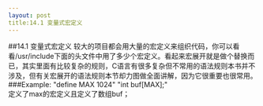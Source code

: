 ```yaml
---
layout: post
title:14.1 变量式宏定义
---
```

##14.1 变量式宏定义
较大的项目都会用大量的宏定义来组织代码，你可以看看/usr/include下面的头文件中用了多少个宏定义。看起来宏展开就是做个替换而已，其实里面有比较复杂的规则，C语言有很多复杂但不常用的语法规则本书并不涉及，但有关宏展开的语法规则本节却力图做全面讲解，因为它很重要也很常用。
###Example:
"define MAX 1024"
"int buf[MAX];"<br>
定义了max的宏定义且定义了数组buf；

